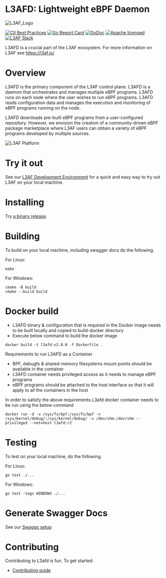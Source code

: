 # L3AFD: Lightweight eBPF Daemon
![L3AF_Logo](https://github.com/l3af-project/l3af-arch/blob/main/images/logos/Color/L3AF_logo.svg)

[![CII Best Practices](https://bestpractices.coreinfrastructure.org/projects/6075/badge)](https://bestpractices.coreinfrastructure.org/projects/6075)
[![Go Report Card](https://goreportcard.com/badge/github.com/l3af-project/l3afd)](https://goreportcard.com/report/github.com/l3af-project/l3afd)
[![GoDoc](https://godoc.org/github.com/l3af-project/l3afd?status.svg)](https://pkg.go.dev/github.com/l3af-project/l3afd)
[![Apache licensed](https://img.shields.io/badge/license-Apache-blue.svg)](LICENSE)
[![L3AF Slack](https://img.shields.io/badge/slack-L3AF-brightgreen.svg?logo=slack)](http://l3afworkspace.slack.com/)

L3AFD is a crucial part of the L3AF ecosystem. For more information on L3AF see
https://l3af.io/

# Overview
L3AFD is the primary component of the L3AF control plane. L3AFD is a daemon
that orchestrates and manages multiple eBPF programs. L3AFD runs on each node
where the user wishes to run eBPF programs. L3AFD reads configuration data and
manages the execution and monitoring of eBPF programs running on the node.

L3AFD downloads pre-built eBPF programs from a user-configured repository.
However, we envision the creation of a community-driven eBPF package marketplace
where L3AF users can obtain a variety of eBPF programs developed by multiple
sources.

![L3AF Platform](https://github.com/l3af-project/l3af-arch/blob/main/images/L3AF_platform.png)

# Try it out
See our [L3AF Development Environment](https://github.com/l3af-project/l3af-arch/tree/main/dev_environment)
for a quick and easy way to try out L3AF on your local machine.

# Installing
Try [a binary release](https://github.com/l3af-project/l3afd/releases/latest).

# Building
To build on your local machine, including swagger docs do the following.

For Linux:
```
make
```

For Windows:
```
cmake -B build
cmake --build build
```
# Docker build
- L3AFD binary & configuration that is required in the Docker image needs to be built locally and copied to build-docker directory
- Execute below command to build the docker image
```
docker build -t l3afd:v2.0.0 -f Dockerfile .
```
Requirements to run L3AFD as a Container
- BPF, debugfs & shared-memory filesystems mount points should be available in the container
- L3AFD container needs privileged access as it needs to manage eBPF programs
- eBPF programs should be attached to the host interface so that it will apply to all the containers in the host

In order to satisfy the above requirements L3afd docker container needs to be run using the below command
```
docker run -d -v /sys/fs/bpf:/sys/fs/bpf -v /sys/kernel/debug/:/sys/kernel/debug/ -v /dev/shm:/dev/shm --privileged --net=host l3afd:r2
```
# Testing
To test on your local machine, do the following.

For Linux:
```
go test ./...
```

For Windows:
```
go test -tags WINDOWS ./...
```

# Generate Swagger Docs
See our [Swaggo setup](docs/swagger.md)

# Contributing
Contributing to L3afd is fun. To get started:
- [Contributing guide](docs/CONTRIBUTING.md)

